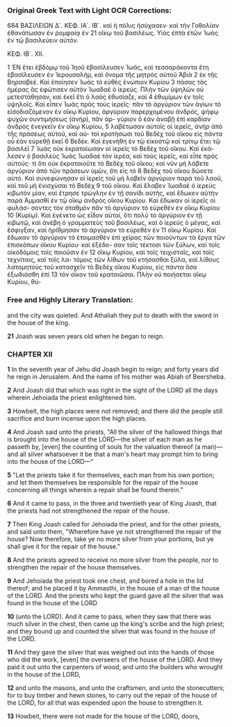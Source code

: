 ### Original Greek Text with Light OCR Corrections:

684
ΒΑΣΙΛΕΙΩΝ Δ´. ΚΕΦ. ΙΑ´. ΙΒ´.
καὶ ἡ πόλις ἡσύχασεν· καὶ τὴν Γοθολίαν ἐθανάτωσαν ἐν ῥομφαίᾳ ἐν
21 οἴκῳ τοῦ βασιλέως. Υἱὸς ἑπτὰ ἐτῶν Ἰωὰς ἐν τῷ βασιλεύειν αὐτόν.

ΚΕΦ. ΙΒ´. ΧΙΙ.

1 ἘΝ ἔτει ἑβδόμῳ τοῦ Ἰηοῦ ἐβασίλευσεν Ἰωάς, καὶ τεσσαράκοντα
ἔτη ἐβασίλευσεν ἐν Ἱερουσαλήμ, καὶ ὄνομα τῆς μητρὸς αὐτοῦ Ἀβιὰ
2 ἐκ τῆς Βηρσαβεέ. Καὶ ἐποίησεν Ἰωὰς τὸ εὐθὲς ἐνώπιον Κυρίου
3 πάσας τὰς ἡμέρας ἃς ἐφώτισεν αὐτὸν Ἰωαδαὲ ὁ ἱερεύς. Πλὴν
τῶν ὑψηλῶν οὐ μετεστάθησαν, καὶ ἐκεῖ ἔτι ὁ λαὸς ἐθυσίαζε, καὶ
4 ἐθυμίμων ἐν τοῖς ὑψηλοῖς. Καὶ εἶπεν Ἰωὰς πρὸς τοὺς ἱερεῖς· πᾶν
τὸ ἀργύριον τῶν ἁγίων τὸ εἰσοδιαζόμενον ἐν οἴκῳ Κυρίου, ἀργύριον
παρερχομένου ἀνδρός, ψήφῳ ψυχῶν συντιμήσεως (ἀνήρ), πᾶν ἀρ-
γύριον ὃ ἐὰν ἀναβῇ ἐπὶ καρδίαν ἀνδρὸς ἐνεγκεῖν ἐν οἴκῳ Κυρίου,
5 λαβέτωσαν αὐτοῖς οἱ ἱερεῖς, ἀνὴρ ἀπὸ τῆς πράσεως αὐτοῦ, καὶ αὐ-
τοὶ κρατήσωσι τοῦ Βεδὲχ τοῦ οἴκου εἰς πάντα οὗ ἐὰν εὑρεθῇ ἐκεῖ
6 Βεδέκ. Καὶ ἐγενήθη ἐν τῷ εἰκοστῷ καὶ τρίτῳ ἔτει τῷ βασιλεῖ
7 Ἰωὰς οὐκ ἐκραταίωσαν οἱ ἱερεῖς τὸ Βεδὲχ τοῦ οἴκου. Καὶ ἐκά-
λεσεν ὁ βασιλεὺς Ἰωὰς Ἰωαδαὲ τὸν ἱερέα, καὶ τοὺς ἱερεῖς, καὶ
εἶπε πρὸς αὐτούς· τί ὅτι οὐκ ἐκραταιοῦτε τὸ Βεδὲχ τοῦ οἴκου;
καὶ νῦν μὴ λάβετε ἀργύριον ἀπὸ τῶν πράσεων ὑμῶν, ὅτι εἰς τὸ
8 Βεδὲχ τοῦ οἴκου δώσετε αὐτό. Καὶ συνεφώνησαν οἱ ἱερεῖς τοῦ μὴ
λαβεῖν ἀργύριον παρὰ τοῦ λαοῦ, καὶ τοῦ μὴ ἐνισχύσαι τὸ Βεδὲχ
9 τοῦ οἴκου. Καὶ ἔλαβεν Ἰωαδαὲ ὁ ἱερεὺς κιβωτὸν μίαν, καὶ ἔτρησε
τρώγλην ἐν τῇ σανίδι αὐτῆς, καὶ ἔδωκεν αὐτὴν παρὰ Ἀμμασθί ἐν
τῷ οἴκῳ ἀνδρὸς οἴκου Κυρίου. Καὶ ἔδωκαν οἱ ἱερεῖς οἱ φυλάσ-
σοντες τὸν σταθμὸν πᾶν τὸ ἀργύριον τὸ εὑρεθὲν ἐν οἴκῳ Κυρίου
10 (Κυρίῳ). Καὶ ἐγένετο ὡς εἶδον αὐτοί, ὅτι πολὺ τὸ ἀργύριον ἐν
τῇ κιβωτῷ, καὶ ἀνέβη ὁ γραμματεὺς τοῦ βασιλέως, καὶ ὁ ἱερεὺς
ὁ μέγας, καὶ ἔσφιγξαν, καὶ ἠρίθμησαν τὸ ἀργύριον τὸ εὑρεθὲν ἐν
11 οἴκῳ Κυρίου. Καὶ ἔδωκαν τὸ ἀργύριον τὸ ἑτοιμασθὲν ἐπὶ χεῖρας
τῶν ποιούντων τὰ ἔργα τῶν ἐπισκόπων οἴκου Κυρίου· καὶ ἐξέδο-
σαν τοῖς τέκτοσι τῶν ξύλων, καὶ τοῖς οἰκοδόμοις τοῖς ποιοῦσιν ἐν
12 οἴκῳ Κυρίου, καὶ τοῖς τειχισταῖς, καὶ τοῖς τεχνίταις, καὶ τοῖς λα-
τόμοις τῶν λίθων τοῦ κτήσασθαι ξύλα, καὶ λίθους λατομητοὺς τοῦ
κατασχεῖν τὸ Βεδὲχ οἴκου Κυρίου, εἰς πάντα ὅσα ἐξωδιάσθη ἐπὶ
13 τὸν οἶκον τοῦ κραταιῶσαι. Πλὴν οὐ ποιήσεται οἴκῳ Κυρίου, θύ-

### Free and Highly Literary Translation:

and the city was quieted. And Athaliah they put to death with the sword in the house of the king.

**21** Joash was seven years old when he began to reign.

### CHAPTER XII

**1** In the seventh year of Jehu did Joash begin to reign; and forty years did he reign in Jerusalem. And the name of his mother was Abiah of Beersheba.

**2** And Joash did that which was right in the sight of the LORD all the days wherein Jehoiada the priest enlightened him.

**3** Howbeit, the high places were not removed; and there did the people still sacrifice and burn incense upon the high places.

**4** And Joash said unto the priests, "All the silver of the hallowed things that is brought into the house of the LORD—the silver of each man as he passeth by, [even] the counting of souls for the valuation thereof (a man)—and all silver whatsoever it be that a man's heart may prompt him to bring into the house of the LORD—"

**5** "Let the priests take it for themselves, each man from his own portion; and let them themselves be responsible for the repair of the house concerning all things wherein a repair shall be found therein."

**6** And it came to pass, in the three and twentieth year of King Joash, that the priests had not strengthened the repair of the house.

**7** Then King Joash called for Jehoiada the priest, and for the other priests, and said unto them, "Wherefore have ye not strengthened the repair of the house? Now therefore, take ye no more silver from your portions, but ye shall give it for the repair of the house."

**8** And the priests agreed to receive no more silver from the people, nor to strengthen the repair of the house themselves.

**9** And Jehoiada the priest took one chest, and bored a hole in the lid thereof; and he placed it by Ammasthi, in the house of a man of the house of the LORD. And the priests who kept the guard gave all the silver that was found in the house of the LORD

**10** (unto the LORD). And it came to pass, when they saw that there was much silver in the chest, then came up the king's scribe and the high priest; and they bound up and counted the silver that was found in the house of the LORD.

**11** And they gave the silver that was weighed out into the hands of those who did the work, [even] the overseers of the house of the LORD. And they paid it out unto the carpenters of wood, and unto the builders who wrought in the house of the LORD,

**12** and unto the masons, and unto the craftsmen, and unto the stonecutters; for to buy timber and hewn stones, to carry out the repair of the house of the LORD, for all that was expended upon the house to strengthen it.

**13** Howbeit, there were not made for the house of the LORD, doors,